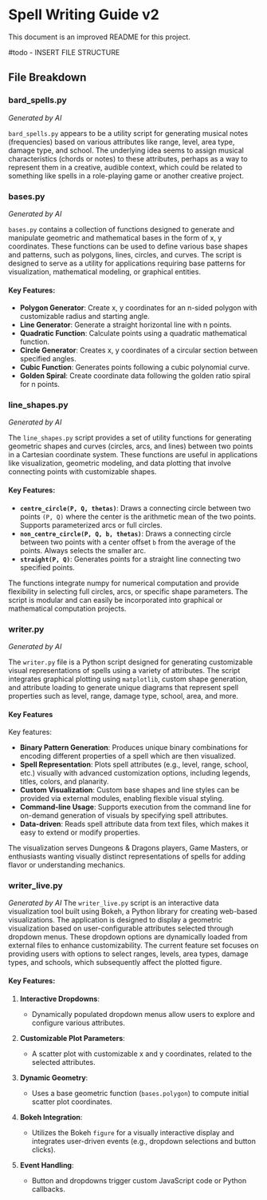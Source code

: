 # Spell Writing Guide v2

This document is an improved README for this project.

#todo - INSERT FILE STRUCTURE

## File Breakdown

### bard_spells.py
_Generated by AI_

`bard_spells.py` appears to be a utility script for generating musical notes (frequencies) based on various attributes like range, level, area type, damage type, and school. The underlying idea seems to assign musical characteristics (chords or notes) to these attributes, perhaps as a way to represent them in a creative, audible context, which could be related to something like spells in a role-playing game or another creative project.

### bases.py
_Generated by AI_

`bases.py` contains a collection of functions designed to generate and manipulate geometric and mathematical bases in the form of x, y coordinates. These functions can be used to define various base shapes and patterns, such as polygons, lines, circles, and curves. The script is designed to serve as a utility for applications requiring base patterns for visualization, mathematical modeling, or graphical entities.

#### Key Features:
- **Polygon Generator**: Create x, y coordinates for an n-sided polygon with customizable radius and starting angle.
- **Line Generator**: Generate a straight horizontal line with n points.
- **Quadratic Function**: Calculate points using a quadratic mathematical function.
- **Circle Generator**: Creates x, y coordinates of a circular section between specified angles.
- **Cubic Function**: Generates points following a cubic polynomial curve.
- **Golden Spiral**: Create coordinate data following the golden ratio spiral for n points.


### line_shapes.py
_Generated by AI_

The `line_shapes.py` script provides a set of utility functions for generating geometric shapes and curves (circles, arcs, and lines) between two points in a Cartesian coordinate system. These functions are useful in applications like visualization, geometric modeling, and data plotting that involve connecting points with customizable shapes.

#### Key Features:
- **`centre_circle(P, Q, thetas)`**: Draws a connecting circle between two points `(P, Q)` where the center is the arithmetic mean of the two points. Supports parameterized arcs or full circles.
- **`non_centre_circle(P, Q, b, thetas)`**: Draws a connecting circle between two points with a center offset `b` from the average of the points. Always selects the smaller arc.
- **`straight(P, Q)`**: Generates points for a straight line connecting two specified points.

The functions integrate numpy for numerical computation and provide flexibility in selecting full circles, arcs, or specific shape parameters. The script is modular and can easily be incorporated into graphical or mathematical computation projects.


### writer.py
_Generated by AI_

The `writer.py` file is a Python script designed for generating customizable visual representations of spells using a variety of attributes. The script integrates graphical plotting using `matplotlib`, custom shape generation, and attribute loading to generate unique diagrams that represent spell properties such as level, range, damage type, school, area, and more.

#### Key Features

Key features:
- **Binary Pattern Generation**: Produces unique binary combinations for encoding different properties of a spell which are then visualized.
- **Spell Representation**: Plots spell attributes (e.g., level, range, school, etc.) visually with advanced customization options, including legends, titles, colors, and planarity.
- **Custom Visualization**: Custom base shapes and line styles can be provided via external modules, enabling flexible visual styling.
- **Command-line Usage**: Supports execution from the command line for on-demand generation of visuals by specifying spell attributes.
- **Data-driven**: Reads spell attribute data from text files, which makes it easy to extend or modify properties.

The visualization serves Dungeons & Dragons players, Game Masters, or enthusiasts wanting visually distinct representations of spells for adding flavor or understanding mechanics.


### writer_live.py
_Generated by AI_
The `writer_live.py` script is an interactive data visualization tool built using Bokeh, a Python library for creating web-based visualizations. The application is designed to display a geometric visualization based on user-configurable attributes selected through dropdown menus. These dropdown options are dynamically loaded from external files to enhance customizability. The current feature set focuses on providing users with options to select ranges, levels, area types, damage types, and schools, which subsequently affect the plotted figure.


#### Key Features:
1. **Interactive Dropdowns**:
    - Dynamically populated dropdown menus allow users to explore and configure various attributes.

2. **Customizable Plot Parameters**:
    - A scatter plot with customizable x and y coordinates, related to the selected attributes.

3. **Dynamic Geometry**:
    - Uses a base geometric function (`bases.polygon`) to compute initial scatter plot coordinates.

4. **Bokeh Integration**:
    - Utilizes the Bokeh `figure` for a visually interactive display and integrates user-driven events (e.g., dropdown selections and button clicks).

5. **Event Handling**:
    - Button and dropdowns trigger custom JavaScript code or Python callbacks.
